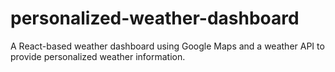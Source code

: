 # personalized-weather-dashboard
A React-based weather dashboard using Google Maps and a weather API to provide personalized weather information.
